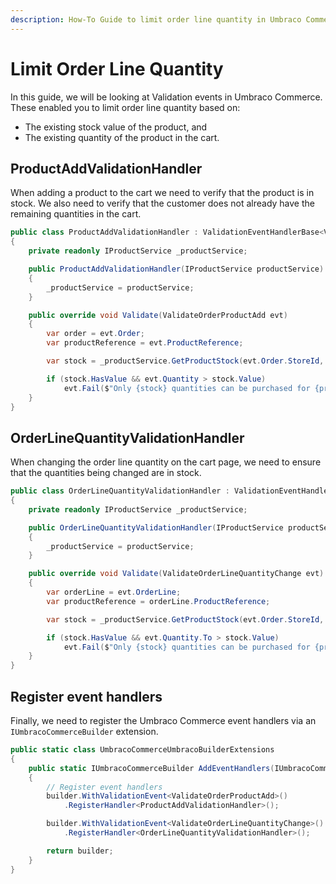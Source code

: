 ```yaml
---
description: How-To Guide to limit order line quantity in Umbraco Commerce.
---
```


# Limit Order Line Quantity

In this guide, we will be looking at Validation events in Umbraco Commerce. These enabled you to limit order line quantity based on:

* The existing stock value of the product, and
* The existing quantity of the product in the cart.

## ProductAddValidationHandler

When adding a product to the cart we need to verify that the product is in stock. We also need to verify that the customer does not already have the remaining quantities in the cart.

```csharp
public class ProductAddValidationHandler : ValidationEventHandlerBase<ValidateOrderProductAdd>
{
    private readonly IProductService _productService;

    public ProductAddValidationHandler(IProductService productService)
    {
        _productService = productService;
    }

    public override void Validate(ValidateOrderProductAdd evt)
    {
        var order = evt.Order;
        var productReference = evt.ProductReference;

        var stock = _productService.GetProductStock(evt.Order.StoreId, productReference);

        if (stock.HasValue && evt.Quantity > stock.Value)
            evt.Fail($"Only {stock} quantities can be purchased for {productReference}.");
    }
}

```

## OrderLineQuantityValidationHandler

When changing the order line quantity on the cart page, we need to ensure that the quantities being changed are in stock.

```csharp
public class OrderLineQuantityValidationHandler : ValidationEventHandlerBase<ValidateOrderLineQuantityChange>
{
    private readonly IProductService _productService;

    public OrderLineQuantityValidationHandler(IProductService productService)
    {
        _productService = productService;
    }

    public override void Validate(ValidateOrderLineQuantityChange evt)
    {
        var orderLine = evt.OrderLine;
        var productReference = orderLine.ProductReference;

        var stock = _productService.GetProductStock(evt.Order.StoreId, productReference);

        if (stock.HasValue && evt.Quantity.To > stock.Value)
            evt.Fail($"Only {stock} quantities can be purchased for {productReference}.");
    }
}

```

## Register event handlers

Finally, we need to register the Umbraco Commerce event handlers via an `IUmbracoCommerceBuilder` extension.

```csharp
public static class UmbracoCommerceUmbracoBuilderExtensions
{
    public static IUmbracoCommerceBuilder AddEventHandlers(IUmbracoCommerceBuilder builder)
    {
        // Register event handlers
        builder.WithValidationEvent<ValidateOrderProductAdd>()
            .RegisterHandler<ProductAddValidationHandler>();

        builder.WithValidationEvent<ValidateOrderLineQuantityChange>()
            .RegisterHandler<OrderLineQuantityValidationHandler>();

        return builder;
    }
}
```
